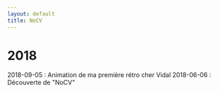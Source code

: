 ```yaml
---
layout: default
title: NoCV
---
```


# 2018

2018-09-05 : Animation de ma première rétro cher Vidal
2018-06-06 : Découverte de "NoCV"